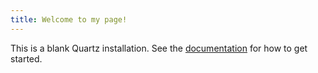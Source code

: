 ```yaml
---
title: Welcome to my page!
---
```


This is a blank Quartz installation.
See the [documentation](https://quartz.jzhao.xyz) for how to get started.
